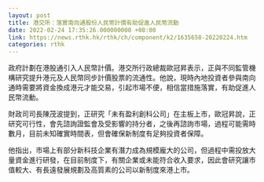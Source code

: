 ```yaml
---
layout: post
title: 港交所：落實南向通股份人民幣計價有助促進人民幣流動
date: 2022-02-24 17:35:26.000000000 +08:00
link: https://news.rthk.hk/rthk/ch/component/k2/1635658-20220224.htm
categories: rthk
---
```


政府計劃在港股通引入人民幣計價。港交所行政總裁歐冠昇表示，正與不同監管機構研究提升港元及人民幣同步計價股票的流通性。他說，現時內地投資者參與南向通時需要將資金換成港元才能交易，引起市場不便，相信當措施落實，有助促進人民幣流動。

財政司司長陳茂波提到，正研究「未有盈利創科公司」在主板上市，歐冠昇說，正研究可行性，會先諮詢證監會及受影響的持分者，之後再諮詢市場，過程可能需時數月，目前未知確實時間表，但會確保新制度有足夠投資者保障。

他指出，市場上有部分新科技企業有潛力成為規模龐大的公司，但過程中需投放大量資金進行研發，在目前制度下，有關企業或未能符合收入要求，因此會研究讓市值較大、有長遠發展規劃及高質素的公司以新制度來港上市。
